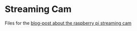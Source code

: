 # Streaming Cam

Files for the [blog-post about the raspberry pi streaming cam](https://blog.joergi.io/raspberrypi/howto/2021/07/23/building-a-raspberry-pi-streaming-cam.html)
